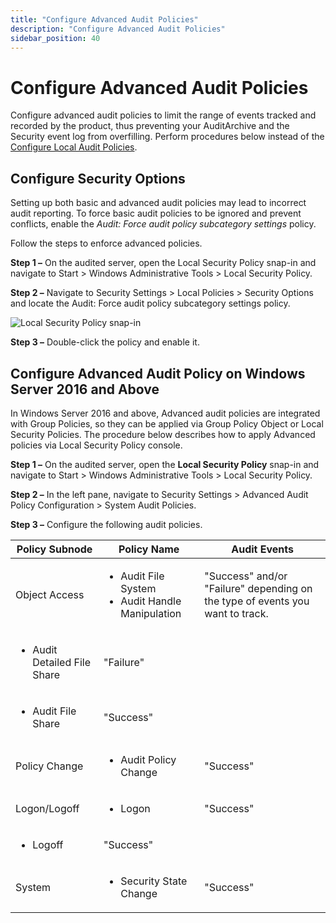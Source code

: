 ```yaml
---
title: "Configure Advanced Audit Policies"
description: "Configure Advanced Audit Policies"
sidebar_position: 40
---
```


# Configure Advanced Audit Policies

Configure advanced audit policies to limit the range of events tracked and recorded by the product,
thus preventing your AuditArchive and the Security event log from overfilling. Perform procedures
below instead of the [Configure Local Audit Policies](/docs/auditor/10.8/configuration/fileservers/windows/localpolicy.md).

## Configure Security Options

Setting up both basic and advanced audit policies may lead to incorrect audit reporting. To force
basic audit policies to be ignored and prevent conflicts, enable the _Audit: Force audit policy
subcategory settings_ policy.

Follow the steps to enforce advanced policies.

**Step 1 –** On the audited server, open the Local Security Policy snap-in and navigate to Start >
Windows Administrative Tools > Local Security Policy.

**Step 2 –** Navigate to Security Settings > Local Policies > Security Options and locate the Audit:
Force audit policy subcategory settings policy.

![Local Security Policy snap-in ](/images/1secure/configuration/computer/manualconfig_fileserver_graudit_secpol2016.webp)

**Step 3 –** Double-click the policy and enable it.

## Configure Advanced Audit Policy on Windows Server 2016 and Above

In Windows Server 2016 and above, Advanced audit policies are integrated with Group Policies, so
they can be applied via Group Policy Object or Local Security Policies. The procedure below
describes how to apply Advanced policies via Local Security Policy console.

**Step 1 –** On the audited server, open the **Local Security Policy** snap-in and navigate to
Start > Windows Administrative Tools > Local Security Policy.

**Step 2 –** In the left pane, navigate to Security Settings > Advanced Audit Policy Configuration >
System Audit Policies.

**Step 3 –** Configure the following audit policies.

| Policy Subnode                              | Policy Name                                                           | Audit Events                                                                  |
| ------------------------------------------- | --------------------------------------------------------------------- | ----------------------------------------------------------------------------- |
| Object Access                               | <ul><li>Audit File System</li><li>Audit Handle Manipulation</li></ul> | "Success" and/or "Failure" depending on the type of events you want to track. |
| <ul><li>Audit Detailed File Share</li></ul> | "Failure"                                                             |                                                                               |
| <ul><li>Audit File Share</li></ul>          | "Success"                                                             |                                                                               |
| Policy Change                               | <ul><li>Audit Policy Change</li></ul>                                 | "Success"                                                                     |
| Logon/Logoff                                | <ul><li>Logon</li></ul>                                               | "Success"                                                                     |
| <ul><li>Logoff</li></ul>                    | "Success"                                                             |                                                                               |
| System                                      | <ul><li>Security State Change</li></ul>                               | "Success"                                                                     |
